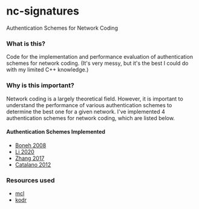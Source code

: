 # nc-signatures

Authentication Schemes for Network Coding

### What is this?

Code for the implementation and performance evaluation of authentication schemes for network coding. (It's very messy, but it's the best I could do with my limited C++ knowledge.)

### Why is this important?

Network coding is a largely theoretical field. However, it is important to understand the performance of various authentication schemes to determine the best one for a given network. I've implemented 4 authentication schemes for network coding, which are listed below.

#### Authentication Schemes Implemented

- [Boneh 2008](https://eprint.iacr.org/2008/316.pdf)
- [Li 2020](https://ieeexplore.ieee.org/document/9268072)
- [Zhang 2017](https://link.springer.com/chapter/10.1007/978-3-319-59463-7_52)
- [Catalano 2012](https://eprint.iacr.org/2011/696.pdf)

### Resources used

- [mcl](https://github.com/herumi/mcl)
- [kodr](https://github.com/itzmeanjan/kodr)
